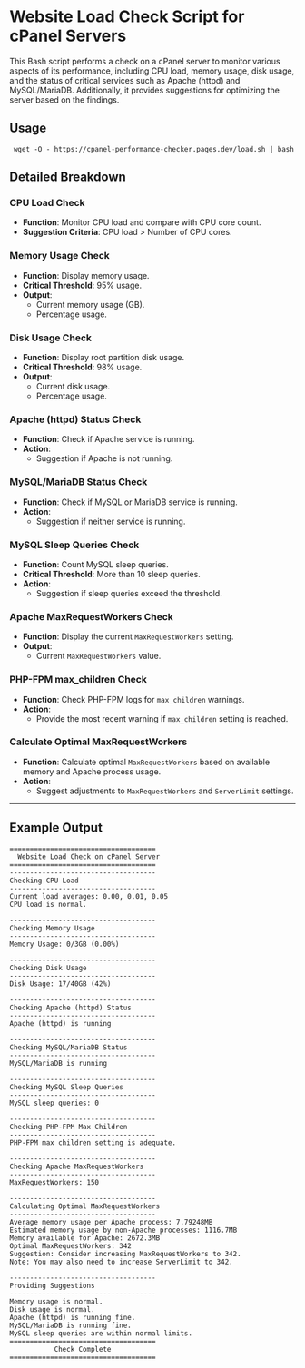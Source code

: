 # Website Load Check Script for cPanel Servers

This Bash script performs a check on a cPanel server to monitor various aspects of its performance, including CPU load, memory usage, disk usage, and the status of critical services such as Apache (httpd) and MySQL/MariaDB. Additionally, it provides suggestions for optimizing the server based on the findings.

## Usage
```shell
 wget -O - https://cpanel-performance-checker.pages.dev/load.sh | bash
```

## Detailed Breakdown

### CPU Load Check

- **Function**: Monitor CPU load and compare with CPU core count.
- **Suggestion Criteria**: CPU load > Number of CPU cores.

### Memory Usage Check

- **Function**: Display memory usage.
- **Critical Threshold**: 95% usage.
- **Output**: 
  - Current memory usage (GB).
  - Percentage usage.

### Disk Usage Check

- **Function**: Display root partition disk usage.
- **Critical Threshold**: 98% usage.
- **Output**: 
  - Current disk usage.
  - Percentage usage.

### Apache (httpd) Status Check

- **Function**: Check if Apache service is running.
- **Action**: 
  - Suggestion if Apache is not running.

### MySQL/MariaDB Status Check

- **Function**: Check if MySQL or MariaDB service is running.
- **Action**: 
  - Suggestion if neither service is running.

### MySQL Sleep Queries Check

- **Function**: Count MySQL sleep queries.
- **Critical Threshold**: More than 10 sleep queries.
- **Action**: 
  - Suggestion if sleep queries exceed the threshold.

### Apache MaxRequestWorkers Check

- **Function**: Display the current `MaxRequestWorkers` setting.
- **Output**: 
  - Current `MaxRequestWorkers` value.

### PHP-FPM max_children Check

- **Function**: Check PHP-FPM logs for `max_children` warnings.
- **Action**: 
  - Provide the most recent warning if `max_children` setting is reached.

### Calculate Optimal MaxRequestWorkers

- **Function**: Calculate optimal `MaxRequestWorkers` based on available memory and Apache process usage.
- **Action**: 
  - Suggest adjustments to `MaxRequestWorkers` and `ServerLimit` settings.

---

## Example Output

```shell
====================================
  Website Load Check on cPanel Server
====================================
------------------------------------
Checking CPU Load
------------------------------------
Current load averages: 0.00, 0.01, 0.05
CPU load is normal.

------------------------------------
Checking Memory Usage
------------------------------------
Memory Usage: 0/3GB (0.00%)

------------------------------------
Checking Disk Usage
------------------------------------
Disk Usage: 17/40GB (42%)

------------------------------------
Checking Apache (httpd) Status
------------------------------------
Apache (httpd) is running

------------------------------------
Checking MySQL/MariaDB Status
------------------------------------
MySQL/MariaDB is running

------------------------------------
Checking MySQL Sleep Queries
------------------------------------
MySQL sleep queries: 0

------------------------------------
Checking PHP-FPM Max Children
------------------------------------
PHP-FPM max children setting is adequate.

------------------------------------
Checking Apache MaxRequestWorkers
------------------------------------
MaxRequestWorkers: 150

------------------------------------
Calculating Optimal MaxRequestWorkers
------------------------------------
Average memory usage per Apache process: 7.79248MB
Estimated memory usage by non-Apache processes: 1116.7MB
Memory available for Apache: 2672.3MB
Optimal MaxRequestWorkers: 342
Suggestion: Consider increasing MaxRequestWorkers to 342.
Note: You may also need to increase ServerLimit to 342.

------------------------------------
Providing Suggestions
------------------------------------
Memory usage is normal.
Disk usage is normal.
Apache (httpd) is running fine.
MySQL/MariaDB is running fine.
MySQL sleep queries are within normal limits.
====================================
           Check Complete
====================================
